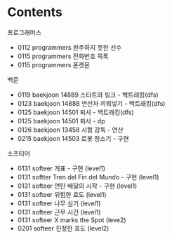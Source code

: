 # Contents

프로그래머스
* 0112 programmers 완주하지 못한 선수
* 0115 programmers 전화번호 목록
* 0115 programmers 폰켓몬

백준
* 0119 baekjoon 14889 스타트와 링크 - 백트래킹(dfs)
* 0123 baekjoon 14888 연산자 끼워넣기 - 백트래킹(dfs)
* 0125 baekjoon 14501 퇴사 - 백트래킹(dfs)
* 0125 baekjoon 14501 퇴사 - dp
* 0126 baekjoon 13458 시험 감독 - 연산
* 0215 baekjoon 14503 로봇 청소기 - 구현

소프티어
* 0131 softeer 개표 - 구현 (level1)
* 0131 softter Tren del Fin del Mundo - 구현 (level1)
* 0131 softeer 연탄 배달의 시작 - 구현 (level1)
* 0131 softeer 위험한 효도 (level1)
* 0131 softeer 나무 심기 (level1)
* 0131 softeer 근무 시간 (level1)
* 0131 softeer X marks the Spot (leve2)
* 0201 softeer 진정한 효도 (level2)
